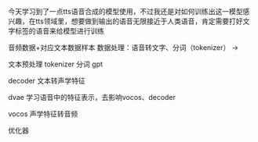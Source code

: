 今天学习到了一点tts语音合成的模型使用，不过我还是对如何训练出这一模型感兴趣，在tts领域里，想要做到输出的语音无限接近于人类语音，肯定需要打好文字标签的语音来给模型进行训练

音频数据+对应文本数据样本 数据处理：语音转文字、分词（tokenizer）
->

文本预处理
tokenizer 分词
gpt

decoder 文本转声学特征

dvae 学习语音中的特征表示，去影响vocos、decoder

vocos 声学特征转音频

优化器